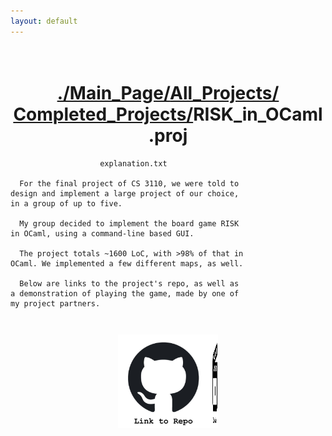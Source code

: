 ```yaml
---
layout: default
---
```

<h1 style = "text-align:center;white-space:pre-wrap;">
<a href = "./index.html">./Main_Page/</a><a href = "./all_projects.html">All_Projects/</a><br><a href = "./completed_projects.html">Completed_Projects/</a>RISK_in_OCaml.proj
</h1>


```
                    explanation.txt

  For the final project of CS 3110, we were told to
design and implement a large project of our choice, 
in a group of up to five. 

  My group decided to implement the board game RISK
in OCaml, using a command-line based GUI.

  The project totals ~1600 LoC, with >98% of that in
OCaml. We implemented a few different maps, as well.

  Below are links to the project's repo, as well as
a demonstration of playing the game, made by one of
my project partners. 
```

<h3 style = "text-align:center;white-space:pre-wrap;">
<a href = "https://github.com/rah379/RISK"  target="_blank" rel = "noopener noreferrer"><img src= "./assets/img/github_repo.jpeg" width = 150 height = 150></a><a href = "https://youtu.be/nBXjyttmT8E"  target="_blank" rel = "noopener noreferrer"><img src= "./assets/img/demo_icon.jpeg" width = 10 height = 150></a>
</h3>